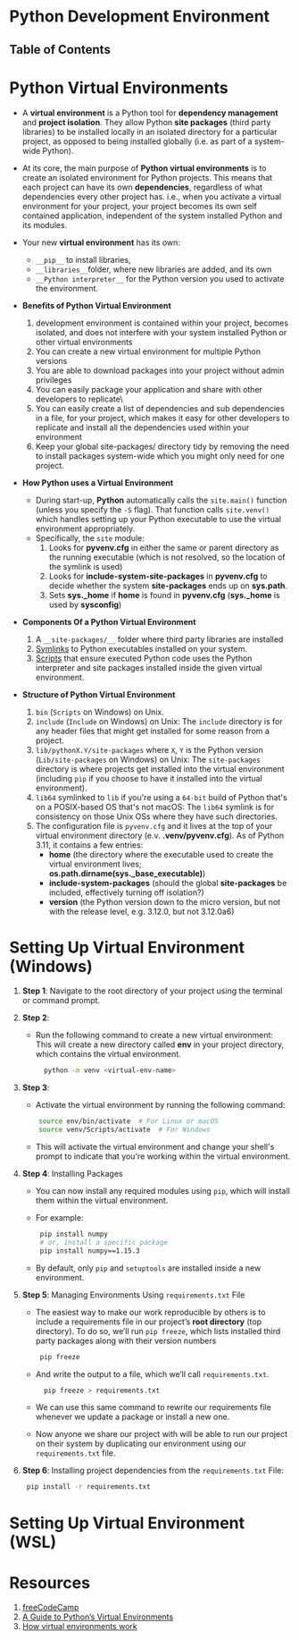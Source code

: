 # Python Development Environment

## Table of Contents

# Python Virtual Environments

- A **virtual environment** is a Python tool for **dependency management** and **project isolation**. They allow Python **site packages** (third party libraries) to be installed locally in an isolated directory for a particular project, as opposed to being installed globally (i.e. as part of a system-wide Python).

- At its core, the main purpose of **Python virtual environments** is to create an isolated environment for Python projects. This means that each project can have its own **dependencies**, regardless of what dependencies every other project has. i.e., when you activate a virtual environment for your project, your project becomes its own self contained application, independent of the system installed Python and its modules.

- Your new **virtual environment** has its own:

  - `__pip__` to install libraries,
  - `__libraries__`folder, where new libraries are added, and its own
  - `__Python interpreter__` for the Python version you used to activate the environment.

- **Benefits of Python Virtual Environment**

  1. development environment is contained within your project, becomes isolated, and does not interfere with your system installed Python or other virtual environments
  2. You can create a new virtual environment for multiple Python versions
  3. You are able to download packages into your project without admin privileges
  4. You can easily package your application and share with other developers to replicate\
  5. You can easily create a list of dependencies and sub dependencies in a file, for your project, which makes it easy for other developers to replicate and install all the dependencies used within your environment
  6. Keep your global site-packages/ directory tidy by removing the need to install packages system-wide which you might only need for one project.

- **How Python uses a Virtual Environment**

  - During start-up, **Python** automatically calls the `site.main()` function (unless you specify the `-S` flag). That function calls `site.venv()` which handles setting up your Python executable to use the virtual environment appropriately.
  - Specifically, the `site` module:
    1. Looks for **pyvenv.cfg** in either the same or parent directory as the running executable (which is not resolved, so the location of the symlink is used)
    2. Looks for **include-system-site-packages** in **pyvenv.cfg** to decide whether the system **site-packages** ends up on **sys.path**.
    3. Sets **sys.\_home** if **home** is found in **pyvenv.cfg** (**sys.\_home** is used by **sysconfig**)

- **Components Of a Python Virtual Environment**

  1. A `__site-packages/__` folder where third party libraries are installed
  2. [Symlinks](https://en.wikipedia.org/wiki/Symbolic_link) to Python executables installed on your system.
  3. [Scripts](https://en.wikipedia.org/wiki/Shell_script) that ensure executed Python code uses the Python interpreter and site packages installed inside the given virtual environment.

- **Structure of Python Virtual Environment**

  1. `bin` (`Scripts` on Windows) on Unix.
  2. `include` (`Include` on Windows) on Unix: The `include` directory is for any header files that might get installed for some reason from a project.
  3. `lib/pythonX.Y/site-packages` where `X`, `Y` is the Python version (`Lib/site-packages` on Windows) on Unix: The `site-packages` directory is where projects get installed into the virtual environment (including `pip` if you choose to have it installed into the virtual environment).
  4. `lib64` symlinked to `lib` if you're using a `64-bit` build of Python that's on a POSIX-based OS that's not macOS: The `lib64` symlink is for consistency on those Unix OSs where they have such directories.
  5. The configuration file is `pyvenv.cfg` and it lives at the top of your virtual environment directory (e.v. **.venv/pyvenv.cfg**). As of Python 3.11, it contains a few entries:
     - **home** (the directory where the executable used to create the virtual environment lives; **os.path.dirname(sys.\_base_executable)**)
     - **include-system-packages** (should the global **site-packages** be included, effectively turning off isolation?)
     - **version** (the Python version down to the micro version, but not with the release level, e.g. 3.12.0, but not 3.12.0a6)

# Setting Up Virtual Environment (Windows)

1. **Step 1**: Navigate to the root directory of your project using the terminal or command prompt.
2. **Step 2**:

   - Run the following command to create a new virtual environment: This will create a new directory called **env** in your project directory, which contains the virtual environment.
     ```bash
       python -m venv <virtual-env-name>
     ```

3. **Step 3**:

   - Activate the virtual environment by running the following command:

   ```sh
       source env/bin/activate  # For Linux or macOS
       source venv/Scripts/activate  # For Windows
   ```

   - This will activate the virtual environment and change your shell's prompt to indicate that you're working within the virtual environment.

4. **Step 4**: Installing Packages

   - You can now install any required modules using `pip`, which will install them within the virtual environment.
   - For example:

     ```sh
      pip install numpy
      # or, install a specific package
      pip install numpy==1.15.3
     ```

   - By default, only `pip` and `setuptools` are installed inside a new environment.

5. **Step 5**: Managing Environments Using `requirements.txt` File

   - The easiest way to make our work reproducible by others is to include a requirements file in our project’s **root directory** (top directory). To do so, we’ll run `pip freeze`, which lists installed third party packages along with their version numbers

     ```sh
      pip freeze
     ```

   - And write the output to a file, which we’ll call `requirements.txt`.

     ```py
       pip freeze > requirements.txt
     ```

   - We can use this same command to rewrite our requirements file whenever we update a package or install a new one.
   - Now anyone we share our project with will be able to run our project on their system by duplicating our environment using our `requirements.txt` file.

6. **Step 6**: Installing project dependencies from the `requirements.txt` File:
   ```bash
    pip install -r requirements.txt
   ```

# Setting Up Virtual Environment (WSL)

# Resources

1. [freeCodeCamp](https://www.freecodecamp.org/news/how-to-setup-virtual-environments-in-python/)
2. [A Guide to Python’s Virtual Environments](https://towardsdatascience.com/virtual-environments-104c62d48c54)
3. [How virtual environments work](https://snarky.ca/how-virtual-environments-work/)
